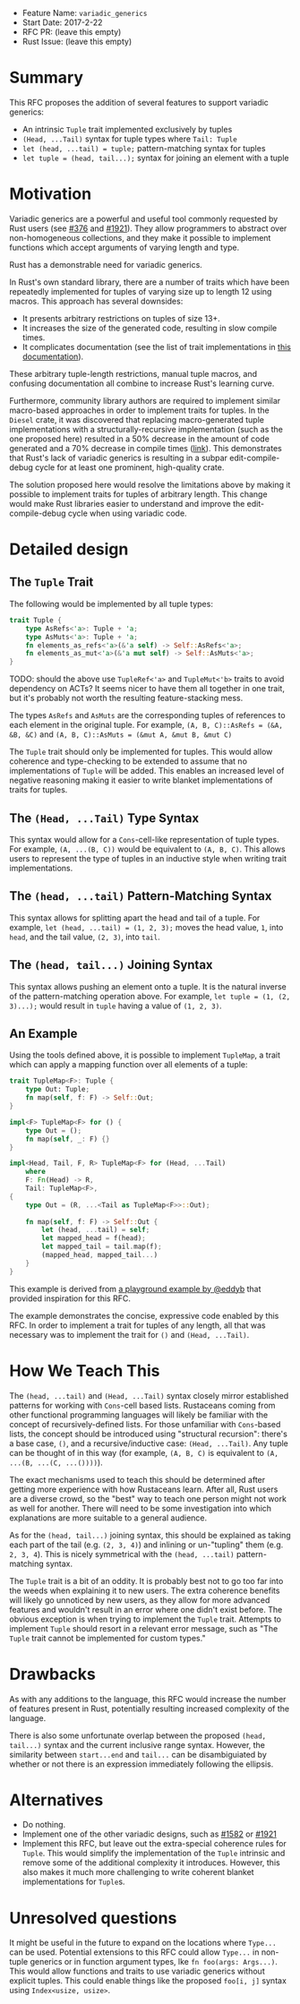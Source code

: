- Feature Name: `variadic_generics`
- Start Date: 2017-2-22
- RFC PR: (leave this empty)
- Rust Issue: (leave this empty)

# Summary
[summary]: #summary

This RFC proposes the addition of several features to support variadic generics:
- An intrinsic `Tuple` trait implemented exclusively by tuples
- `(Head, ...Tail)` syntax for tuple types where `Tail: Tuple`
- `let (head, ...tail) = tuple;` pattern-matching syntax for tuples
- `let tuple = (head, tail...);` syntax for joining an element with a tuple

# Motivation
[motivation]: #motivation

Variadic generics are a powerful and useful tool commonly requested by Rust
users (see
[#376](https://github.com/rust-lang/rfcs/issues/376) and
[#1921](https://github.com/rust-lang/rfcs/pull/1921)). They allow
programmers to abstract over non-homogeneous collections, and they make it
possible to implement functions which accept arguments of varying length and
type.

Rust has a demonstrable need for variadic generics.

In Rust's own standard library, there are a number of traits which have
been repeatedly implemented for tuples of varying size up to length 12 using
macros. This approach has several downsides:
- It presents arbitrary restrictions on tuples of size 13+.
- It increases the size of the generated code, resulting in slow compile times.
- It complicates documentation
(see the list of trait implementations in
[this documentation](https://doc.rust-lang.org/std/primitive.tuple.html)).

These arbitrary tuple-length restrictions, manual tuple macros, and confusing
documentation all combine to increase Rust's learning curve.

Furthermore, community library authors are required to implement similar
macro-based approaches in order to implement traits for tuples. In the `Diesel`
crate, it was discovered that replacing macro-generated tuple implementations
with a structurally-recursive implementation (such as the one proposed here)
resulted in a 50% decrease in the amount of code generated and a 70% decrease
in compile times ([link](https://github.com/diesel-rs/diesel/pull/747)). This
demonstrates that Rust's lack of variadic generics is resulting in a subpar
edit-compile-debug cycle for at least one prominent, high-quality crate.

The solution proposed here would resolve the limitations above by making it
possible to implement traits for tuples of arbitrary length. This change would
make Rust libraries easier to understand and improve the edit-compile-debug
cycle when using variadic code.


# Detailed design
[design]: #detailed-design

## The `Tuple` Trait
The following would be implemented by all tuple types:
```rust
trait Tuple {
    type AsRefs<'a>: Tuple + 'a;
    type AsMuts<'a>: Tuple + 'a;
    fn elements_as_refs<'a>(&'a self) -> Self::AsRefs<'a>;
    fn elements_as_mut<'a>(&'a mut self) -> Self::AsMuts<'a>;
}
```

TODO: should the above use `TupleRef<'a>` and `TupleMut<'b>` traits to avoid
dependency on ACTs? It seems nicer to have them all together in one trait, but
it's probably not worth the resulting feature-stacking mess.

The types `AsRefs` and `AsMuts` are the corresponding tuples of references to
each element in the original tuple. For example,
`(A, B, C)::AsRefs = (&A, &B, &C)` and
`(A, B, C)::AsMuts = (&mut A, &mut B, &mut C)`

The `Tuple` trait should only be implemented for tuples. This would allow
coherence and type-checking to be extended to assume that no implementations
of `Tuple` will be added. This enables an increased level of negative
reasoning making it easier to write blanket implementations of traits for
tuples.

## The `(Head, ...Tail)` Type Syntax
This syntax would allow for a `Cons`-cell-like representation of tuple types.
For example, `(A, ...(B, C))` would be equivalent to `(A, B, C)`. This allows
users to represent the type of tuples in an inductive style when writing trait
implementations.

## The `(head, ...tail)` Pattern-Matching Syntax
This syntax allows for splitting apart the head and tail of a tuple. For
example, `let (head, ...tail) = (1, 2, 3);` moves the head value, `1`, into
`head`, and the tail value, `(2, 3)`, into `tail`.

## The `(head, tail...)` Joining Syntax
This syntax allows pushing an element onto a tuple. It is the natural inverse
of the pattern-matching operation above. For example,
`let tuple = (1, (2, 3)...);` would result in `tuple` having a value of
`(1, 2, 3)`.

## An Example

Using the tools defined above, it is possible to implement `TupleMap`, a
trait which can apply a mapping function over all elements of a tuple:

```rust
trait TupleMap<F>: Tuple {
    type Out: Tuple;
    fn map(self, f: F) -> Self::Out;
}

impl<F> TupleMap<F> for () {
    type Out = ();
    fn map(self, _: F) {}
}

impl<Head, Tail, F, R> TupleMap<F> for (Head, ...Tail)
    where
    F: Fn(Head) -> R,
    Tail: TupleMap<F>,
{
    type Out = (R, ...<Tail as TupleMap<F>>::Out);
    
    fn map(self, f: F) -> Self::Out {
        let (head, ...tail) = self;
        let mapped_head = f(head);
        let mapped_tail = tail.map(f);
        (mapped_head, mapped_tail...)
    }
}
```

This example is derived from
[a playground example by @eddyb]()
that provided inspiration for this RFC.

The example demonstrates the concise, expressive code enabled
by this RFC. In order to implement a trait for tuples of any length, all
that was necessary was to implement the trait for `()` and `(Head, ...Tail)`.

# How We Teach This
[teach]: #teach

The `(head, ...tail)` and `(Head, ...Tail)` syntax closely mirror established
patterns for working with `Cons`-cell based lists. Rustaceans coming from
other functional programming languages will likely be familiar with the concept
of recursively-defined lists. For those unfamiliar with `Cons`-based
lists, the concept should be introduced using "structural recursion": there's
a base case, `()`, and a recursive/inductive case: `(Head, ...Tail)`. Any tuple
can be thought of in this way
(for example, `(A, B, C)` is equivalent to `(A, ...(B, ...(C, ...())))`).

The exact mechanisms used to teach this should be determined after getting more
experience with how Rustaceans learn. After all, Rust users are a diverse crowd,
so the "best" way to teach one person might not work as well for another. There
will need to be some investigation into which explanations are more
suitable to a general audience.

As for the `(head, tail...)` joining syntax, this should be explained as
taking each part of the tail (e.g. `(2, 3, 4)`) and inlining or un-"tupling"
them (e.g. `2, 3, 4`). This is nicely symmetrical with the `(head, ...tail)`
pattern-matching syntax.

The `Tuple` trait is a bit of an oddity. It is probably best not to go too
far into the weeds when explaining it to new users. The extra coherence
benefits will likely go unnoticed by new users, as they allow for more
advanced features and wouldn't result in an error where one didn't exist
before. The obvious exception is when trying to implement the `Tuple` trait.
Attempts to implement `Tuple` should resort in a relevant error message,
such as "The `Tuple` trait cannot be implemented for custom types."

# Drawbacks
[drawbacks]: #drawbacks

As with any additions to the language, this RFC would increase the number
of features present in Rust, potentially resulting increased complexity
of the language.

There is also some unfortunate overlap between the proposed `(head, tail...)`
syntax and the current inclusive range syntax. However, the similarity
between `start...end` and `tail...` can be disambiguiated by whether or not
there is an expression immediately following the ellipsis.

# Alternatives
[alternatives]: #alternatives

- Do nothing.
- Implement one of the other variadic designs, such as
[#1582](https://github.com/rust-lang/rfcs/pull/1582) or
[#1921](https://github.com/rust-lang/rfcs/pull/1921)
- Implement this RFC, but leave out the extra-special coherence rules for
`Tuple`. This would simplify the implementation of the `Tuple` intrinsic
and remove some of the additional complexity it introduces. However, this
also makes it much more challenging to write coherent blanket
implementations for `Tuple`s.

# Unresolved questions
[unresolved]: #unresolved-questions
It might be useful in the future to expand on the locations where `Type...`
can be used. Potential extensions to this RFC could allow `Type...` in
non-tuple generics or in function argument types, lke `fn foo(args: Args...)`.
This would allow functions and traits to use variadic generics without
explicit tuples. This could enable things like the proposed `foo[i, j]` syntax
using `Index<usize, usize>`.

